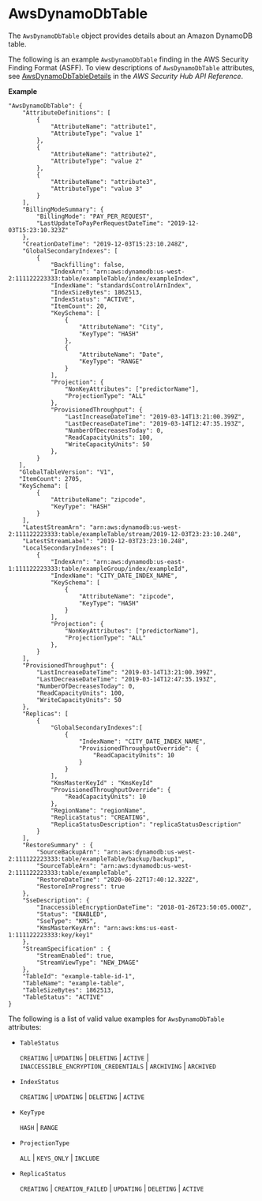 # AwsDynamoDbTable<a name="asff-resourcedetails-awsdynamodbtable"></a>

The `AwsDynamoDbTable` object provides details about an Amazon DynamoDB table\.

The following is an example `AwsDynamoDbTable` finding in the AWS Security Finding Format \(ASFF\)\. To view descriptions of `AwsDynamoDbTable` attributes, see [AwsDynamoDbTableDetails](https://docs.aws.amazon.com/securityhub/1.0/APIReference/API_AwsDynamoDbTableDetails.html) in the *AWS Security Hub API Reference*\.

**Example**

```
"AwsDynamoDbTable": {
    "AttributeDefinitions": [   
        {        
            "AttributeName": "attribute1",
            "AttributeType": "value 1"
        },
        {
            "AttributeName": "attribute2",
            "AttributeType": "value 2"
        },
        {
            "AttributeName": "attribute3",
            "AttributeType": "value 3"
        }
    ],
    "BillingModeSummary": {
        "BillingMode": "PAY_PER_REQUEST",
        "LastUpdateToPayPerRequestDateTime": "2019-12-03T15:23:10.323Z"
    },
    "CreationDateTime": "2019-12-03T15:23:10.248Z",
    "GlobalSecondaryIndexes": [
        {
            "Backfilling": false,
            "IndexArn": "arn:aws:dynamodb:us-west-2:111122223333:table/exampleTable/index/exampleIndex",                
            "IndexName": "standardsControlArnIndex",
            "IndexSizeBytes": 1862513,
            "IndexStatus": "ACTIVE",
            "ItemCount": 20,
            "KeySchema": [
                {
                    "AttributeName": "City",
                    "KeyType": "HASH"
                },     
                {
                    "AttributeName": "Date",
                    "KeyType": "RANGE"
                }
            ],      
            "Projection": {
                "NonKeyAttributes": ["predictorName"],
                "ProjectionType": "ALL"
            },     
            "ProvisionedThroughput": {
                "LastIncreaseDateTime": "2019-03-14T13:21:00.399Z",
                "LastDecreaseDateTime": "2019-03-14T12:47:35.193Z",
                "NumberOfDecreasesToday": 0,
                "ReadCapacityUnits": 100,
                "WriteCapacityUnits": 50
            },
        }
   ],
   "GlobalTableVersion": "V1",
   "ItemCount": 2705,
   "KeySchema": [
        {
            "AttributeName": "zipcode",
            "KeyType": "HASH"
        }
    ],
    "LatestStreamArn": "arn:aws:dynamodb:us-west-2:111122223333:table/exampleTable/stream/2019-12-03T23:23:10.248",
    "LatestStreamLabel": "2019-12-03T23:23:10.248",
    "LocalSecondaryIndexes": [
        {
            "IndexArn": "arn:aws:dynamodb:us-east-1:111122223333:table/exampleGroup/index/exampleId",
            "IndexName": "CITY_DATE_INDEX_NAME",
            "KeySchema": [
                {
                    "AttributeName": "zipcode",
                    "KeyType": "HASH"
                }
            ],
            "Projection": {
                "NonKeyAttributes": ["predictorName"],
                "ProjectionType": "ALL"
            },  
        }
    ],
    "ProvisionedThroughput": {
        "LastIncreaseDateTime": "2019-03-14T13:21:00.399Z",
        "LastDecreaseDateTime": "2019-03-14T12:47:35.193Z",
        "NumberOfDecreasesToday": 0,
        "ReadCapacityUnits": 100,
        "WriteCapacityUnits": 50
    },
    "Replicas": [
        {
            "GlobalSecondaryIndexes":[
                {
                    "IndexName": "CITY_DATE_INDEX_NAME", 
                    "ProvisionedThroughputOverride": {
                        "ReadCapacityUnits": 10
                    }
                }
            ],
            "KmsMasterKeyId" : "KmsKeyId"
            "ProvisionedThroughputOverride": {
                "ReadCapacityUnits": 10
            },
            "RegionName": "regionName",
            "ReplicaStatus": "CREATING",
            "ReplicaStatusDescription": "replicaStatusDescription"
        }
    ],
    "RestoreSummary" : {
        "SourceBackupArn": "arn:aws:dynamodb:us-west-2:111122223333:table/exampleTable/backup/backup1",
        "SourceTableArn": "arn:aws:dynamodb:us-west-2:111122223333:table/exampleTable",
        "RestoreDateTime": "2020-06-22T17:40:12.322Z",
        "RestoreInProgress": true
    },
    "SseDescription": {
        "InaccessibleEncryptionDateTime": "2018-01-26T23:50:05.000Z",
        "Status": "ENABLED",
        "SseType": "KMS",
        "KmsMasterKeyArn": "arn:aws:kms:us-east-1:111122223333:key/key1"
    },
    "StreamSpecification" : {
        "StreamEnabled": true,
        "StreamViewType": "NEW_IMAGE"
    },
    "TableId": "example-table-id-1",
    "TableName": "example-table",
    "TableSizeBytes": 1862513,
    "TableStatus": "ACTIVE"
}
```

The following is a list of valid value examples for `AwsDynamoDbTable` attributes:
+ `TableStatus`

  `CREATING` \| `UPDATING` \| `DELETING` \| `ACTIVE` \| `INACCESSIBLE_ENCRYPTION_CREDENTIALS` \| `ARCHIVING` \| `ARCHIVED`
+ `IndexStatus`

  `CREATING` \| `UPDATING` \| `DELETING` \| `ACTIVE`
+ `KeyType`

  `HASH` \| `RANGE`
+ `ProjectionType`

  `ALL` \| `KEYS_ONLY` \| `INCLUDE`
+ `ReplicaStatus`

  `CREATING` \| `CREATION_FAILED` \| `UPDATING` \| `DELETING` \| `ACTIVE`